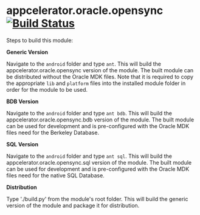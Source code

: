 appcelerator.oracle.opensync [![Build Status](https://magnum.travis-ci.com/appcelerator-modules/appcelerator.oracle.opensync.svg?token=ph6xdReX6PW2XENunBEH&branch=master)](https://magnum.travis-ci.com/appcelerator-modules/appcelerator.oracle.opensync)
============================

Steps to build this module:

__Generic Version__

Navigate to the `android` folder and type `ant`. This will build the appcelerator.oracle.opensync version of the module. The
built module can be distributed without the Oracle MDK files. Note that it is required to copy the appropriate `lib` and 
`platform` files into the installed module folder in order for the module to be used.

__BDB Version__

Navigate to the `android` folder and type `ant bdb`. This will build the appcelerator.oracle.opensync.bdb version of the module. The
built module can be used for development and is pre-configured with the Oracle MDK files need for the Berkeley Database.

__SQL Version__

Navigate to the `android` folder and type `ant sql`. This will build the appcelerator.oracle.opensync.sql version of the module. The
built module can be used for development and is pre-configured with the Oracle MDK files need for the native SQL Database.

__Distribution__

Type './build.py' from the module's root folder. This will build the generic version of the module and package it for distribution.


